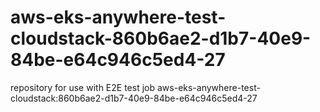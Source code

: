 # aws-eks-anywhere-test-cloudstack-860b6ae2-d1b7-40e9-84be-e64c946c5ed4-27
repository for use with E2E test job aws-eks-anywhere-test-cloudstack:860b6ae2-d1b7-40e9-84be-e64c946c5ed4-27
